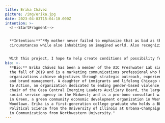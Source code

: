 ```yaml
---
title: Erika Chávez
picture: /img/erika.jpg
date: 2023-04-03T15:04:10.000Z
intention: >-
  <!--StartFragment-->


  **Intention:**“*My mother never failed to emphasize that as bad as things were, that change was possible. I learned how to live under those
  circumstances while also inhabiting an imagined world. Also recognizing that one day things would be different, and I’ve always recognized my own role as an activist as helping to create conditions of possibility for change. And that means to expand and deepen public consciousness of the nature of racism, of heteropatriarchy, pollution of the planet, and their relationship to global capitalism*.” – Angela Davis


  With this project, I hope to help create conditions of possibility for change that expand our understanding of the Chicago River, dismantle systems that disproportionately burden Black and brown communities along its bank, and challenge us to wildly reimagine what’s possible. Through a deepening of our collective consciousness on issues of slow violence and environmental justice, we are empowered to make connections that make an imagined world a reality and compelled to move beyond the transactional toward the relational. We begin to see that the outcomes of slow violence are just as harmful, rampant and far-reaching as those of fast violence, structural racism and inequity. The river wants to flow forward. We can change course too.
bio: >-
  **Bio:** Erika Chávez has been a member of the UIC Freshwater Lab since
  the fall of 2019 and is a marketing communications professional who helps
  organizations achieve objectives through strategic outreach, experience design
  and brand management. A daughter of immigrants and lifelong Chicago resident, Erika’s personal mission is to advance justice, equity and opportunity for all of its residents. Currently, Erika serves on the board of directors of Healing
  to Action, an organization dedicated to ending gender-based violence; is the
  chair of the Casa Central Emerging Leaders Auxiliary Board, the largest Latinx
  social service agency in the Midwest; and is a pro-bono consultant with Blacks
  in Green, a green community economic development organization in West
  Woodlawn. Erika is a first-generation college graduate who holds a BLAS in
  Political Science from the University of Illinois at Urbana-Champaign and a MS
  in Communications from Northwestern University."
---
```

